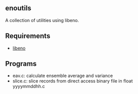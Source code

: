 ## enoutils

A collection of utilities using libeno.

## Requirements

* [libeno](https://github.com/tenomoto/libeno)

## Programs

* eav.c: calculate ensemble average and variance
* slice.c: slice records from direct access binary file in float
yyyymmddhh.c
